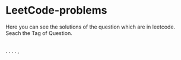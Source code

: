 # LeetCode-problems
Here you can see the solutions of the question which are in leetcode.<br>
Seach the Tag of Question.<br>
<br>

.
.
.
.
 ,
